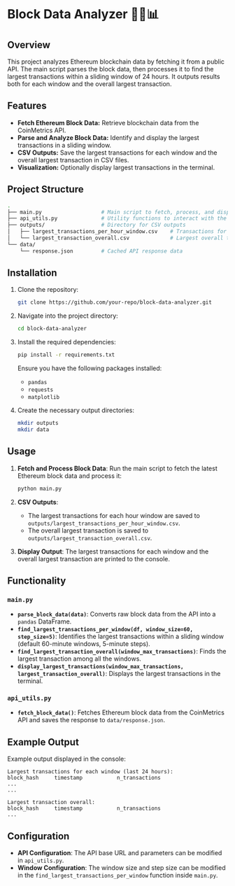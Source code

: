 # Block Data Analyzer 🧑‍💻📊

## Overview

This project analyzes Ethereum blockchain data by fetching it from a public API. The main script parses the block data, then processes it to find the largest transactions within a sliding window of 24 hours. It outputs results both for each window and the overall largest transaction.

## Features

- **Fetch Ethereum Block Data:** Retrieve blockchain data from the CoinMetrics API.
- **Parse and Analyze Block Data:** Identify and display the largest transactions in a sliding window.
- **CSV Outputs:** Save the largest transactions for each window and the overall largest transaction in CSV files.
- **Visualization:** Optionally display largest transactions in the terminal.

## Project Structure

```bash
.
├── main.py                   # Main script to fetch, process, and display block data
├── api_utils.py              # Utility functions to interact with the API
├── outputs/                  # Directory for CSV outputs
│   ├── largest_transactions_per_hour_window.csv    # Transactions for each window
│   └── largest_transaction_overall.csv             # Largest overall transaction
└── data/
    └── response.json         # Cached API response data
```

## Installation

1. Clone the repository:
    ```bash
    git clone https://github.com/your-repo/block-data-analyzer.git
    ```

2. Navigate into the project directory:
    ```bash
    cd block-data-analyzer
    ```

3. Install the required dependencies:
    ```bash
    pip install -r requirements.txt
    ```
   Ensure you have the following packages installed:
   - `pandas`
   - `requests`
   - `matplotlib`
   
4. Create the necessary output directories:
    ```bash
    mkdir outputs
    mkdir data
    ```

## Usage

1. **Fetch and Process Block Data**:
    Run the main script to fetch the latest Ethereum block data and process it:
    ```bash
    python main.py
    ```

2. **CSV Outputs**:
    - The largest transactions for each hour window are saved to `outputs/largest_transactions_per_hour_window.csv`.
    - The overall largest transaction is saved to `outputs/largest_transaction_overall.csv`.

3. **Display Output**:
    The largest transactions for each window and the overall largest transaction are printed to the console.

## Functionality

### `main.py`

- **`parse_block_data(data)`**: Converts raw block data from the API into a `pandas` DataFrame.
- **`find_largest_transactions_per_window(df, window_size=60, step_size=5)`**: Identifies the largest transactions within a sliding window (default 60-minute windows, 5-minute steps).
- **`find_largest_transaction_overall(window_max_transactions)`**: Finds the largest transaction among all the windows.
- **`display_largest_transactions(window_max_transactions, largest_transaction_overall)`**: Displays the largest transactions in the terminal.

### `api_utils.py`

- **`fetch_block_data()`**: Fetches Ethereum block data from the CoinMetrics API and saves the response to `data/response.json`.

## Example Output

Example output displayed in the console:
```
Largest transactions for each window (last 24 hours):
block_hash     timestamp           n_transactions
...
...

Largest transaction overall:
block_hash     timestamp           n_transactions
...
```

## Configuration

- **API Configuration**: The API base URL and parameters can be modified in `api_utils.py`.
- **Window Configuration**: The window size and step size can be modified in the `find_largest_transactions_per_window` function inside `main.py`.
